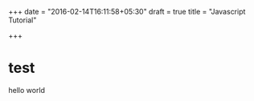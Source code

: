 +++
date = "2016-02-14T16:11:58+05:30"
draft = true
title = "Javascript Tutorial"

+++

test
====

hello world